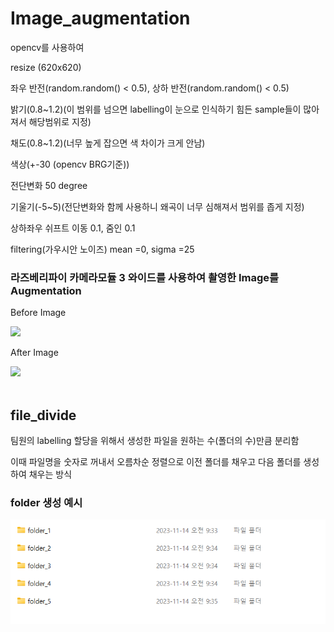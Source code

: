 # Image_augmentation
opencv를 사용하여

resize (620x620)

좌우 반전(random.random() < 0.5), 상하 반전(random.random() < 0.5)

밝기(0.8~1.2)(이 범위를 넘으면 labelling이 눈으로 인식하기 힘든 sample들이 많아져서 해당범위로 지정)

채도(0.8~1.2)(너무 높게 잡으면 색 차이가 크게 안남)

색상(+-30 (opencv BRG기준))

전단변화 50 degree

기울기(-5~5)(전단변화와 함께 사용하니 왜곡이 너무 심해져서 범위를 좁게 지정)

상하좌우 쉬프트 이동 0.1, 줌인 0.1

filtering(가우시안 노이즈) mean =0, sigma =25

<h3> 라즈베리파이 카메라모듈 3 와이드를 사용하여 촬영한 Image를 Augmentation</h3>

Before Image

<img src = "sample/befor.jpg"> 

After Image

<img src = "sample/afte.jpg">

<br/>
<br/>
<h2> file_divide</h2>

팀원의 labelling 할당을 위해서 생성한 파일을 원하는 수(폴더의 수)만큼 분리함 

이때 파일명을 숫자로 꺼내서 오름차순 정렬으로 이전 폴더를 채우고 다음 폴더를 생성하여 채우는 방식

<h3> folder 생성 예시</h3>

<img src = "sample/folder.png">

